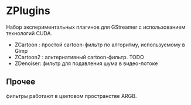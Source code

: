 ZPlugins
========

Набор экспериментальных плагинов для GStreamer с использованием технологий CUDA.

- ZCartoon : простой cartoon-фильтр по алгоритму, используемому в Gimp
- ZCartoon2 : альтернативный cartoon-фильтр. TODO
- ZDenoiser: фильтр для подавления шума в видео-потоке

Прочее
-------
фильтры работают в цветовом пространстве ARGB.



